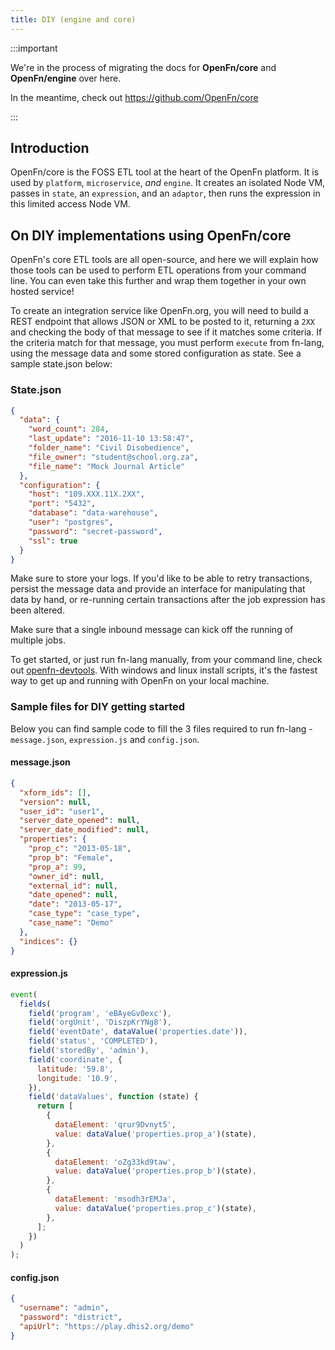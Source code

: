 ```yaml
---
title: DIY (engine and core)
---
```


:::important

We're in the process of migrating the docs for **OpenFn/core** and
**OpenFn/engine** over here.

In the meantime, check out https://github.com/OpenFn/core

:::

## Introduction

OpenFn/core is the FOSS ETL tool at the heart of the OpenFn platform. It is used
by `platform`, `microservice`, _and_ `engine`. It creates an isolated Node VM,
passes in `state`, an `expression`, and an `adaptor`, then runs the expression
in this limited access Node VM.

## On DIY implementations using OpenFn/core

OpenFn's core ETL tools are all open-source, and here we will explain how those
tools can be used to perform ETL operations from your command line. You can even
take this further and wrap them together in your own hosted service!

To create an integration service like OpenFn.org, you will need to build a REST
endpoint that allows JSON or XML to be posted to it, returning a `2XX` and
checking the body of that message to see if it matches some criteria. If the
criteria match for that message, you must perform `execute` from fn-lang, using
the message data and some stored configuration as state. See a sample state.json
below:

### State.json

```json
{
  "data": {
    "word_count": 284,
    "last_update": "2016-11-10 13:58:47",
    "folder_name": "Civil Disobedience",
    "file_owner": "student@school.org.za",
    "file_name": "Mock Journal Article"
  },
  "configuration": {
    "host": "109.XXX.11X.2XX",
    "port": "5432",
    "database": "data-warehouse",
    "user": "postgres",
    "password": "secret-password",
    "ssl": true
  }
}
```

Make sure to store your logs. If you'd like to be able to retry transactions,
persist the message data and provide an interface for manipulating that data by
hand, or re-running certain transactions after the job expression has been
altered.

Make sure that a single inbound message can kick off the running of multiple
jobs.

To get started, or just run fn-lang manually, from your command line, check out
[openfn-devtools](https://github.com/OpenFn/openfn-devtools). With windows and
linux install scripts, it's the fastest way to get up and running with OpenFn on
your local machine.

### Sample files for DIY getting started

Below you can find sample code to fill the 3 files required to run fn-lang -
`message.json`, `expression.js` and `config.json`.

#### message.json

```json
{
  "xform_ids": [],
  "version": null,
  "user_id": "user1",
  "server_date_opened": null,
  "server_date_modified": null,
  "properties": {
    "prop_c": "2013-05-18",
    "prop_b": "Female",
    "prop_a": 99,
    "owner_id": null,
    "external_id": null,
    "date_opened": null,
    "date": "2013-05-17",
    "case_type": "case_type",
    "case_name": "Demo"
  },
  "indices": {}
}
```

#### expression.js

```js
event(
  fields(
    field('program', 'eBAyeGv0exc'),
    field('orgUnit', 'DiszpKrYNg8'),
    field('eventDate', dataValue('properties.date')),
    field('status', 'COMPLETED'),
    field('storedBy', 'admin'),
    field('coordinate', {
      latitude: '59.8',
      longitude: '10.9',
    }),
    field('dataValues', function (state) {
      return [
        {
          dataElement: 'qrur9Dvnyt5',
          value: dataValue('properties.prop_a')(state),
        },
        {
          dataElement: 'oZg33kd9taw',
          value: dataValue('properties.prop_b')(state),
        },
        {
          dataElement: 'msodh3rEMJa',
          value: dataValue('properties.prop_c')(state),
        },
      ];
    })
  )
);
```

#### config.json

```json
{
  "username": "admin",
  "password": "district",
  "apiUrl": "https://play.dhis2.org/demo"
}
```
